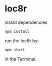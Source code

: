 # loc8r

install dependencies

    npm install
run the loc8r by:

    npm start
    
in the Terminal.
